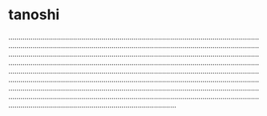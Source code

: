 # tanoshi

...................................................................................................................................................................................................................................................................................................................................................................................................................................................................................................................................................................................................................................................................................................................................................................................................................................................................................................................................................................................................................................................................................................................